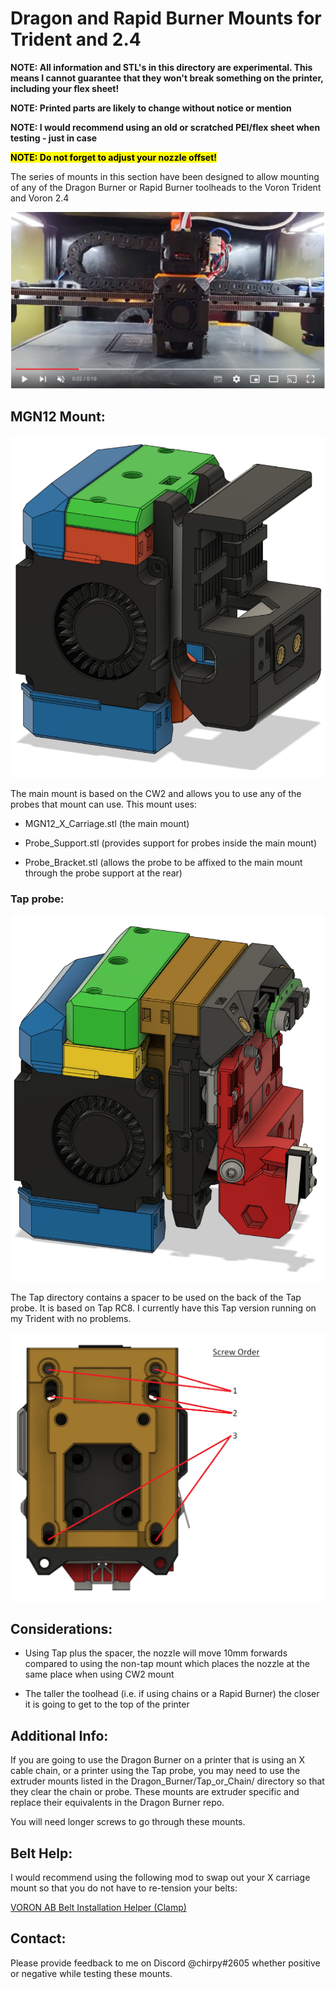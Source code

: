 # Dragon and Rapid Burner Mounts for Trident and 2.4

**NOTE: All information and STL's in this directory are experimental. This means I cannot guarantee that they won't break something on the printer, including your flex sheet!**

**NOTE: Printed parts are likely to change without notice or mention**

**NOTE: I would recommend using an old or scratched PEI/flex sheet when testing - just in case**

**<mark>NOTE: Do not forget to adjust your nozzle offset!</mark>**

The series of mounts in this section have been designed to allow mounting of any of the Dragon Burner or Rapid Burner toolheads to the Voron Trident and Voron 2.4

[![POC Video](images/poc.png)](https://youtu.be/MVF9AVeywRU)

## MGN12 Mount:

![](images/Dragon_Burner_MGN12.png)

The main mount is based on the CW2 and allows you to use any of the probes that mount can use. This mount uses:

- MGN12_X_Carriage.stl (the main mount)

- Probe_Support.stl (provides support for probes inside the main mount)

- Probe_Bracket.stl (allows the probe to be affixed to the main mount through the probe support at the rear)

### Tap probe:

![](images/Tap.png)

The Tap directory contains a spacer to be used on the back of the Tap probe. It is based on Tap RC8. I currently have this Tap version running on my Trident with no problems.

![](images/Tap_Mount.png)

## Considerations:

- Using Tap plus the spacer, the nozzle will move 10mm forwards compared to using the non-tap mount which places the nozzle at the same place when using CW2 mount

- The taller the toolhead (i.e. if using chains or a Rapid Burner) the closer it is going to get to the top of the printer

## Additional Info:

If you are going to use the Dragon Burner on a printer that is using an X cable chain, or a printer using the Tap probe, you may need to use the extruder mounts listed in the Dragon_Burner/Tap_or_Chain/ directory so that they clear the chain or probe. These mounts are extruder specific and replace their equivalents in the Dragon Burner repo.

You will need longer screws to go through these mounts.

## Belt Help:

I would recommend using the following mod to swap out your X carriage mount so that you do not have to re-tension your belts:

[VORON AB Belt Installation Helper (Clamp)](https://www.printables.com/model/479348-voron-ab-belt-installation-helper-clamp)

## Contact:

Please provide feedback to me on Discord @chirpy#2605 whether positive or negative while testing these mounts.
